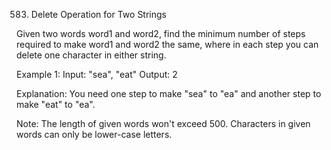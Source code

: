 583. Delete Operation for Two Strings

Given two words word1 and word2, find the minimum number of steps required to make word1 and word2 the same, where in each step you can delete one character in either string.

Example 1:
Input: "sea", "eat"
Output: 2

Explanation: You need one step to make "sea" to "ea" and another step to make "eat" to "ea".

Note:
The length of given words won't exceed 500.
Characters in given words can only be lower-case letters.

